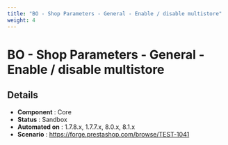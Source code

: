 ```yaml
---
title: "BO - Shop Parameters - General - Enable / disable multistore"
weight: 4
---
```


# BO - Shop Parameters - General - Enable / disable multistore
## Details
* **Component** : Core
* **Status** : Sandbox
* **Automated on** : 1.7.8.x, 1.7.7.x, 8.0.x, 8.1.x
* **Scenario** : https://forge.prestashop.com/browse/TEST-1041

